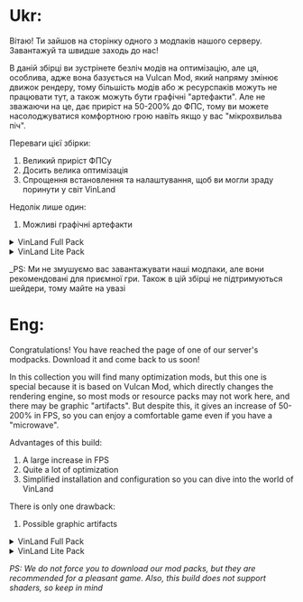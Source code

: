 # Ukr:
Вітаю! Ти зайшов на сторінку одного з модпаків нашого серверу. Завантажуй та швидше заходь до нас!

В даній збірці ви зустрінете безліч модів на оптимізацію, але ця, особлива, адже вона базується на Vulcan Mod, який напряму змінює движок рендеру, тому більшість модів або ж ресурспаків можуть не працювати тут, а також можуть бути графічні "артефакти". Але не зважаючи на це, дає приріст на 50-200% до ФПС, тому ви можете насолоджуватися комфортною грою навіть якщо у вас "мікрохвильва піч".

Переваги цієї збірки:
1. Великий приріст ФПСу
2. Досить велика оптимізація
3. Спрощення встановлення та налаштування, щоб ви могли зраду поринути у світ VinLand

Недолік лише один:
1. Можливі графічні артефакти

<details>
<summary>VinLand Full Pack</summary>

[Ця збірка](https://modrinth.com/modpack/vinland-full-modpack) має за основу Sodium, а також там є моди на оптимізацію, атмосферну гру, шейдери і кілька ресурспаків для цікавості та краси гри

</details>

<details>
<summary>VinLand Lite Pack</summary>

[Ця збірка](https://modrinth.com/modpack/vinland-lite-modpack) має за основу Sodium і моди на оптимізацію. Нічого зайвого

</details>

_PS: Ми не змушуємо вас завантажувати наші модпаки, але вони рекомендовані для приємної гри. Також в цій збірці не підтримуються шейдери, тому майте на увазі



# Eng:
Congratulations! You have reached the page of one of our server's modpacks. Download it and come back to us soon!

In this collection you will find many optimization mods, but this one is special because it is based on Vulcan Mod, which directly changes the rendering engine, so most mods or resource packs may not work here, and there may be graphic "artifacts". But despite this, it gives an increase of 50-200% in FPS, so you can enjoy a comfortable game even if you have a "microwave".

Advantages of this build:
1. A large increase in FPS
2. Quite a lot of optimization
3. Simplified installation and configuration so you can dive into the world of VinLand

There is only one drawback:
1. Possible graphic artifacts

<details>
<summary>VinLand Full Pack</summary>

[This pack](https://modrinth.com/modpack/vinland-full-modpack) is based on Sodium, and also contains optimization mods, atmospheric game, shaders and several resource packs for the game's interest and beauty

</details>

<details>
<summary>VinLand Lite Pack</summary>

[This pack](https://modrinth.com/modpack/vinland-lite-modpack) is based on Sodium and optimization mods. Nothing extra

</details>

_PS: We do not force you to download our mod packs, but they are recommended for a pleasant game. Also, this build does not support shaders, so keep in mind_
